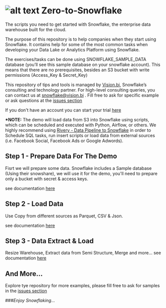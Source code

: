 

# ![alt text](https://vision.bi/wp-content/uploads/2019/01/Snowflake_Computing-logo.png "Snowflake Computing") Zero-to-Snowflake



The scripts you need to get started with Snowflake, the enterprise data warehouse built for the cloud. 

The purpose of this repository is to help companies when they start using Snowflake. It contains help for some of the most common tasks when developing your Data Lake or Analytics Platform using Snowflake.
 
The exercises/tasks can be done using SNOWFLAKE_SAMPLE_DATA database (you’ll see this sample database on your snowflake account). This means that there are no prerequisites, besides an S3 bucket with write permissions (Access_Key & Secret_Key)

This repository of tips and tools is managed by [Vision.bi](https://vision.bi), Snowflake’s consulting and technology partner. For high-level consulting queries, you can contact us at [snowflake@vision.bi](mailto:snowflake@vision.bi)
. Fill free to ask for specific example or ask questions at the [issues section](https://github.com/Visionbi/Zero-to-Snowflake/issues)

If you don't have an account you can start your trial [here](https://trial.snowflake.com/?utm_source=visionbi&utm_medium=referral&utm_campaign=visionbi-email&referredBy=visionbi-email)

<b>*NOTE:</b> The demo will load data from S3 into Snowflake using scripts, which can be scheduled and executed with Python, Airflow, or others. We highly recommend using
 [Rivery - Data Pipeline to Snowflake](https://rivery.io/rivery-snowflake-empowering-businesses-to-build-a-fully-managed-data-pipeline/) in order to Schedule SQL tasks, run insert scripts or load data from external sources (i.e. Facebook Social, Facebook Ads or Google Adwords). 


## Step 1 - Prepare Data For The Demo
Fisrt we will prepare some data. Snowflake includes a Sample database (Using their snowshare), we will use it for the demo, you'll need to prepare only a bucket with secret & access keys.

see documentation [here](/A-Tutorial/Step-1-Prepare-Data.MD)

## Step 2 - Load Data
Use Copy from different sources as Parquet, CSV & Json.

see documentation [here](/A-Tutorial/Step-2-Loading-Data.MD)


## Step 3 - Data Extract & Load
Resize Warehouse, Extract data from Semi Structure, Merge and more...
see documentation [here](/A-Tutorial/Step-3-data-extract-and-load.MD)

## And More...
Explore tye repository for more examples, please fill free to ask for samples in the [issues section](https://github.com/Visionbi/Zero-to-Snowflake/issues)

###<i>Enjoy Snowflaking...</i>

